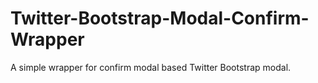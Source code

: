 Twitter-Bootstrap-Modal-Confirm-Wrapper
=======================================

A simple wrapper for confirm modal based Twitter Bootstrap modal.